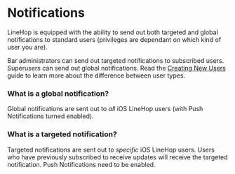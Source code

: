 # Notifications
LineHop is equipped with the ability to send out both targeted and global notifications to standard users (privileges are dependant on which kind of user you are).

Bar administrators can send out targeted notifications to subscribed users. Superusers can send out global notifications. Read the [Creating New Users](https://github.com/linehop/guides/blob/master/Guides/creating-new-users.md) guide to learn more about the difference between user types. 

### What is a global notification?
Global notifications are sent out to *all* iOS LineHop users (with Push Notifications turned enabled).

### What is a targeted notification?
Targeted notifications are sent out to *specific* iOS LineHop users. Users who have previously subscribed to receive updates will receive the targeted notification. Push Notifications need to be enabled.